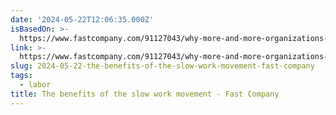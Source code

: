 ```yaml
---
date: '2024-05-22T12:06:35.000Z'
isBasedOn: >-
  https://www.fastcompany.com/91127043/why-more-and-more-organizations-are-adopting-the-slow-work-movement
link: >-
  https://www.fastcompany.com/91127043/why-more-and-more-organizations-are-adopting-the-slow-work-movement
slug: 2024-05-22-the-benefits-of-the-slow-work-movement-fast-company
tags:
  - labor
title: The benefits of the slow work movement - Fast Company
---
```

 
